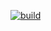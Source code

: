 [![build](https://github.com/tbarron-xyz/nsg-rs/actions/workflows/build.yml/badge.svg)](https://github.com/tbarron-xyz/nsg-rs/actions/workflows/build.yml)
